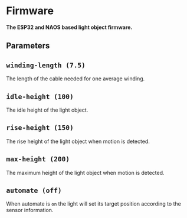 # Firmware

**The ESP32 and NAOS based light object firmware.**

## Parameters

## `winding-length (7.5)`

The length of the cable needed for one average winding.

## `idle-height (100)`

The idle height of the light object.

## `rise-height (150)`

The rise height of the light object when motion is detected.

## `max-height (200)`

The maximum height of the light object when motion is detected.

## `automate (off)`

When automate is `on` the light will set its target position according to the sensor information.

